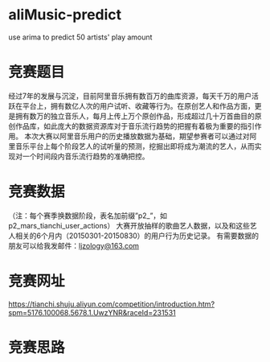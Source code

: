 # aliMusic-predict
use arima to predict 50 artists' play amount

# 竞赛题目
经过7年的发展与沉淀，目前阿里音乐拥有数百万的曲库资源，每天千万的用户活跃在平台上，拥有数亿人次的用户试听、收藏等行为。在原创艺人和作品方面，更是拥有数万的独立音乐人，每月上传上万个原创作品，形成超过几十万首曲目的原创作品库，如此庞大的数据资源库对于音乐流行趋势的把握有着极为重要的指引作用。
本次大赛以阿里音乐用户的历史播放数据为基础，期望参赛者可以通过对阿里音乐平台上每个阶段艺人的试听量的预测，挖掘出即将成为潮流的艺人，从而实现对一个时间段内音乐流行趋势的准确把控。
# 竞赛数据
（注：每个赛季换数据阶段，表名加前缀”p2_”，如p2_mars_tianchi_user_actions）
大赛开放抽样的歌曲艺人数据，以及和这些艺人相关的6个月内（20150301-20150830）的用户行为历史记录。
有需要数据的朋友可以给我发邮件：ljzology@163.com
# 竞赛网址
https://tianchi.shuju.aliyun.com/competition/introduction.htm?spm=5176.100068.5678.1.UwzYNR&raceId=231531
# 竞赛思路
